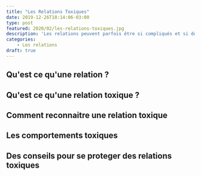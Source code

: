 ```yaml
---
title: "Les Relations Toxiques"
date: 2019-12-26T18:14:06-03:00
type: post
featured: 2020/02/les-relations-toxiques.jpg
description: 'Les relations peuvent parfois être si compliqués et si douloureuse.'
categories: 
    - Les relations
draft: true
---
```


## Qu'est ce qu'une relation ?
## Qu'est ce qu'une relation toxique ?
## Comment reconnaitre une relation toxique
## Les comportements toxiques
## Des conseils pour se proteger des relations toxiques
